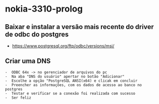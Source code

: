# nokia-3310-prolog


## Baixar e instalar a versão mais recente do driver de odbc do postgres 
 - https://www.postgresql.org/ftp/odbc/versions/msi/

## Criar uma DNS
    -  ODBC 64x -> no gerenciador de arquivos do pc
    -  Na aba "DNS do usuário" apertar no botão "Adicionar"
    -  Escolhe a opção "PostgreSQL ANSI(x64) e clicak em concluir
    -  Preencher as informações, com os dados de acesso ao banco no postgres
    -  Testar e verificar se a conexão foi realizada com sucesso
    -  Ser feliz 
